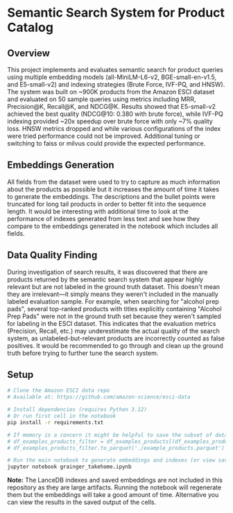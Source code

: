 # Semantic Search System for Product Catalog

## Overview

This project implements and evaluates semantic search for product queries using multiple embedding models (all-MiniLM-L6-v2, BGE-small-en-v1.5, and E5-small-v2) and indexing strategies (Brute Force, IVF-PQ, and HNSW). The system was built on ~900K products from the Amazon ESCI dataset and evaluated on 50 sample queries using metrics including MRR, Precision@K, Recall@K, and NDCG@K. Results showed that E5-small-v2 achieved the best quality (NDCG@10: 0.380 with brute force), while IVF-PQ indexing provided ~20x speedup over brute force with only ~7% quality loss. HNSW metrics dropped and while various configurations of the index were tried performance could not be improved. Additional tuning or switching to faiss or milvus could provide the expected performance.

## Embeddings Generation

All fields from the dataset were used to try to capture as much information about the products as possible but it increases the amount of time it takes to generate the embeddings. The descriptions and the bullet points were truncated for long tail products in order to better fit into the sequence length. It would be interesting with additional time to look at the performance of indexes generated from less text and see how they compare to the embeddings generated in the notebook which includes all fields. 


## Data Quality Finding

During investigation of search results, it was discovered that there are products returned by the semantic search system that appear highly relevant but are not labeled in the ground truth dataset. This doesn't mean they are irrelevant—it simply means they weren't included in the manually labeled evaluation sample. For example, when searching for "alcohol prep pads", several top-ranked products with titles explicitly containing "Alcohol Prep Pads" were not in the ground truth set because they weren't sampled for labeling in the ESCI dataset. This indicates that the evaluation metrics (Precision, Recall, etc.) may underestimate the actual quality of the search system, as unlabeled-but-relevant products are incorrectly counted as false positives. It would be recommended to go through and clean up the ground truth before trying to further tune the search system.


## Setup

```bash
# Clone the Amazon ESCI data repo
# Available at: https://github.com/amazon-science/esci-data

# Install dependencies (requires Python 3.12)
# Or run first cell in the notebook
pip install -r requirements.txt

# If memory is a concern it might be helpful to save the subset of data for this project and then load only that into the kernel
# df_examples_products_filter = df_examples_products[(df_examples_products['esci_label']=='E') & (df_examples_products['product_locale']=='us')]
# df_examples_products_filter.to_parquet('./example_products.parquet')

# Run the main notebook to generate embeddings and indexes (or view saved output in cells)
jupyter notebook grainger_takehome.ipynb
```

**Note:** The LanceDB indexes and saved embeddings are not included in this repository as they are large artifacts. Running the notebook will regenerate them but the embeddings will take a good amount of time. Alternative you can view the results in the saved output of the cells.

